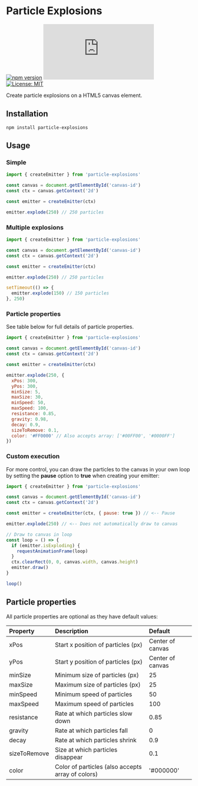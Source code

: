 # Particle Explosions

[![npm version](https://badge.fury.io/js/particle-explosions.svg)](https://www.npmjs.com/package/particle-explosions)
[![gzip size](https://img.badgesize.io/https://unpkg.com/particle-explosions/dist/particle-explosions.min.js?compression=gzip&color=blue)](https://unpkg.com/particle-explosions/dist/particle-explosions.min.js)
[![License: MIT](https://img.shields.io/badge/License-MIT-yellow.svg)](https://opensource.org/licenses/MIT)

Create particle explosions on a HTML5 canvas element.

## Installation

```
npm install particle-explosions
```

## Usage

### Simple

```javascript
import { createEmitter } from 'particle-explosions'

const canvas = document.getElementById('canvas-id')
const ctx = canvas.getContext('2d')

const emitter = createEmitter(ctx)

emitter.explode(250) // 250 particles
```

### Multiple explosions

```javascript
import { createEmitter } from 'particle-explosions'

const canvas = document.getElementById('canvas-id')
const ctx = canvas.getContext('2d')

const emitter = createEmitter(ctx)

emitter.explode(250) // 250 particles

setTimeout(() => {
  emitter.explode(150) // 150 particles
}, 250)
```

### Particle properties

See table below for full details of particle properties.

```javascript
import { createEmitter } from 'particle-explosions'

const canvas = document.getElementById('canvas-id')
const ctx = canvas.getContext('2d')

const emitter = createEmitter(ctx)

emitter.explode(250, {
  xPos: 300,
  yPos: 300,
  minSize: 5,
  maxSize: 30,
  minSpeed: 50,
  maxSpeed: 100,
  resistance: 0.85,
  gravity: 0.98,
  decay: 0.9,
  sizeToRemove: 0.1,
  color: '#FF0000' // Also accepts array: ['#00FF00', '#0000FF']
})
```

### Custom execution

For more control, you can draw the particles to the canvas in your own loop by setting the **pause** option to **true** when creating your emitter:

```javascript
import { createEmitter } from 'particle-explosions'

const canvas = document.getElementById('canvas-id')
const ctx = canvas.getContext('2d')

const emitter = createEmitter(ctx, { pause: true }) // <-- Pause

emitter.explode(250) // <-- Does not automatically draw to canvas

// Draw to canvas in loop
const loop = () => {
  if (emitter.isExploding) {
    requestAnimationFrame(loop)
  }
  ctx.clearRect(0, 0, canvas.width, canvas.height)
  emitter.draw()
}

loop()
```

## Particle properties

All particle properties are optional as they have default values:

| Property     | Description                                       | Default          |
| :----------- | :------------------------------------------------ | :--------------- |
| xPos         | Start x position of particles (px)                | Center of canvas |
| yPos         | Start y position of particles (px)                | Center of canvas |
| minSize      | Minimum size of particles (px)                    | 25               |
| maxSize      | Maximum size of particles (px)                    | 25               |
| minSpeed     | Minimum speed of particles                        | 50               |
| maxSpeed     | Maximum speed of particles                        | 100              |
| resistance   | Rate at which particles slow down                 | 0.85             |
| gravity      | Rate at which particles fall                      | 0                |
| decay        | Rate at which particles shrink                    | 0.9              |
| sizeToRemove | Size at which particles disappear                 | 0.1              |
| color        | Color of particles (also accepts array of colors) | '#000000'        |
